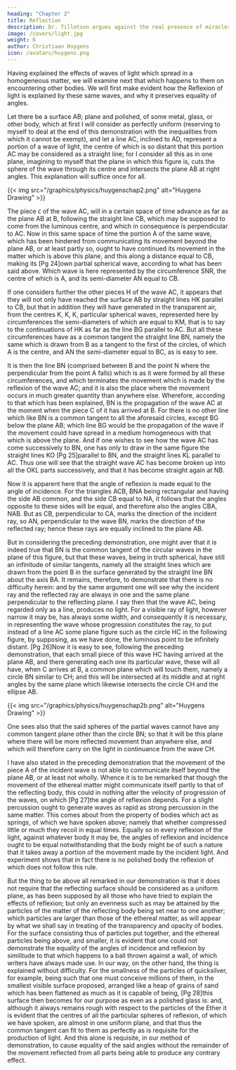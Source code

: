 ```yaml
---
heading: "Chapter 2"
title: Reflection
description: Dr. Tillotson argues against the real presence of miracles. His argument is the most concise, elegant, and strong against miracles
image: /covers/light.jpg
weight: 6
author: Christiaan Huygens
icon: /avatars/huygens.png
---
```



Having explained the effects of waves of light which spread in a homogeneous matter, we will examine next that which happens to them on encountering other bodies. We will first make evident how the Reflexion of light is explained by these same waves, and why it preserves equality of angles.


Let there be a surface AB; plane and polished, of some metal, glass, or other body, which at first I will consider as perfectly uniform (reserving to myself to deal at the end of this demonstration with the inequalities from which it cannot be exempt), and let a line AC, inclined to AD, represent a portion of a wave of light, the centre of which is so distant that this portion AC may be considered as a straight line; for I consider all this as in one plane, imagining to myself that the plane in which this figure is, cuts the sphere of the wave through its centre and intersects the plane AB at right angles. This explanation will suffice once for all.


{{< img src="/graphics/physics/huygenschap2.png" alt="Huygens Drawing" >}}

The piece `C` of the wave AC, will in a certain space of time advance as far as the plane AB at B, following the straight line CB, which may be supposed to come from the luminous centre, and which in consequence is perpendicular to AC. Now in this same space of time the portion A of the same wave, which has been hindered from communicating its movement beyond the plane AB, or at least partly so, ought to have continued its movement in the matter which is above this plane, and this along a distance equal to CB, making its [Pg 24]own partial spherical wave, according to what has been said above. Which wave is here represented by the circumference SNR, the centre of which is A, and its semi-diameter AN equal to CB.

If one considers further the other pieces H of the wave AC, it appears that they will not only have reached the surface AB by straight lines HK parallel to CB, but that in addition they will have generated in the transparent air, from the centres K, K, K, particular spherical waves, represented here by circumferences the semi-diameters of which are equal to KM, that is to say to the continuations of HK as far as the line BG parallel to AC. But all these circumferences have as a common tangent the straight line BN, namely the same which is drawn from B as a tangent to the first of the circles, of which A is the centre, and AN the semi-diameter equal to BC, as is easy to see.

It is then the line BN (comprised between B and the point N where the perpendicular from the point A falls) which is as it were formed by all these circumferences, and which terminates the movement which is made by the reflexion of the wave AC; and it is also the place where the movement occurs in much greater quantity than anywhere else. Wherefore, according to that which has been explained, BN is the propagation of the wave AC at the moment when the piece C of it has arrived at B. For there is no other line which like BN is a common tangent to all the aforesaid circles, except BG below the plane AB; which line BG would be the propagation of the wave if the movement could have spread in a medium homogeneous with that which is above the plane. And if one wishes to see how the wave AC has come successively to BN, one has only to draw in the same figure the straight lines KO [Pg 25]parallel to BN, and the straight lines KL parallel to AC. Thus one will see that the straight wave AC has become broken up into all the OKL parts successively, and that it has become straight again at NB.

Now it is apparent here that the angle of reflexion is made equal to the angle of incidence. For the triangles ACB, BNA being rectangular and having the side AB common, and the side CB equal to NA, it follows that the angles opposite to these sides will be equal, and therefore also the angles CBA, NAB. But as CB, perpendicular to CA, marks the direction of the incident ray, so AN, perpendicular to the wave BN, marks the direction of the reflected ray; hence these rays are equally inclined to the plane AB.

But in considering the preceding demonstration, one might aver that it is indeed true that BN is the common tangent of the circular waves in the plane of this figure, but that these waves, being in truth spherical, have still an infinitude of similar tangents, namely all the straight lines which are drawn from the point B in the surface generated by the straight line BN about the axis BA. It remains, therefore, to demonstrate that there is no difficulty herein: and by the same argument one will see why the incident ray and the reflected ray are always in one and the same plane perpendicular to the reflecting plane. I say then that the wave AC, being regarded only as a line, produces no light. For a visible ray of light, however narrow it may be, has always some width, and consequently it is necessary, in representing the wave whose progression constitutes the ray, to put instead of a line AC some plane figure such as the circle HC in the following figure, by supposing, as we have done, the luminous point to be infinitely distant. [Pg 26]Now it is easy to see, following the preceding demonstration, that each small piece of this wave HC having arrived at the plane AB, and there generating each one its particular wave, these will all have, when C arrives at B, a common plane which will touch them, namely a circle BN similar to CH; and this will be intersected at its middle and at right angles by the same plane which likewise intersects the circle CH and the ellipse AB.


{{< img src="/graphics/physics/huygenschap2b.png" alt="Huygens Drawing" >}}

One sees also that the said spheres of the partial waves cannot have any common tangent plane other than the circle BN; so that it will be this plane where there will be more reflected movement than anywhere else, and which will therefore carry on the light in continuance from the wave CH.

I have also stated in the preceding demonstration that the movement of the piece A of the incident wave is not able to communicate itself beyond the plane AB, or at least not wholly. Whence it is to be remarked that though the movement of the ethereal matter might communicate itself partly to that of the reflecting body, this could in nothing alter the velocity of progression of the waves, on which [Pg 27]the angle of reflexion depends. For a slight percussion ought to generate waves as rapid as strong percussion in the same matter. This comes about from the property of bodies which act as springs, of which we have spoken above; namely that whether compressed little or much they recoil in equal times. Equally so in every reflexion of the light, against whatever body it may be, the angles of reflexion and incidence ought to be equal notwithstanding that the body might be of such a nature that it takes away a portion of the movement made by the incident light. And experiment shows that in fact there is no polished body the reflexion of which does not follow this rule.

But the thing to be above all remarked in our demonstration is that it does not require that the reflecting surface should be considered as a uniform plane, as has been supposed by all those who have tried to explain the effects of reflexion; but only an evenness such as may be attained by the particles of the matter of the reflecting body being set near to one another; which particles are larger than those of the ethereal matter, as will appear by what we shall say in treating of the transparency and opacity of bodies. For the surface consisting thus of particles put together, and the ethereal particles being above, and smaller, it is evident that one could not demonstrate the equality of the angles of incidence and reflexion by similitude to that which happens to a ball thrown against a wall, of which writers have always made use. In our way, on the other hand, the thing is explained without difficulty. For the smallness of the particles of quicksilver, for example, being such that one must conceive millions of them, in the smallest visible surface proposed, arranged like a heap of grains of sand which has been flattened as much as it is capable of being, [Pg 28]this surface then becomes for our purpose as even as a polished glass is: and, although it always remains rough with respect to the particles of the Ether it is evident that the centres of all the particular spheres of reflexion, of which we have spoken, are almost in one uniform plane, and that thus the common tangent can fit to them as perfectly as is requisite for the production of light. And this alone is requisite, in our method of demonstration, to cause equality of the said angles without the remainder of the movement reflected from all parts being able to produce any contrary effect.

